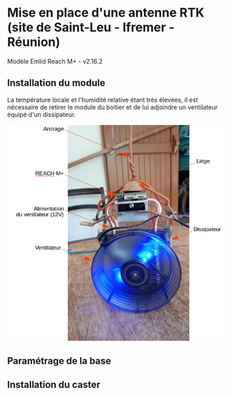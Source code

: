 # Mise en place d'une antenne RTK (site de Saint-Leu - Ifremer - Réunion)

Modèle Emlid Reach M+ - v2.16.2

## Installation du module

La température locale et l'humidité relative étant très élevées, il est nécessaire de retirer le module du boitier et de lui adjoindre un ventilateur équipé d'un dissipateur.

<img src="docs/images/reach_fan.png">

## Paramétrage de la base

## Installation du caster
